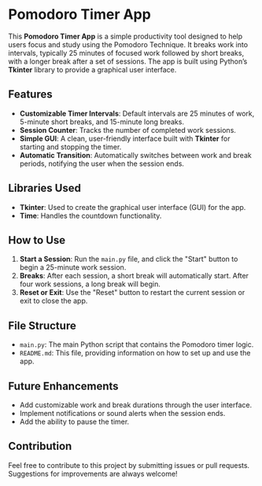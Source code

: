 # Pomodoro Timer App

This **Pomodoro Timer App** is a simple productivity tool designed to help users focus and study using the Pomodoro Technique. It breaks work into intervals, typically 25 minutes of focused work followed by short breaks, with a longer break after a set of sessions. The app is built using Python’s **Tkinter** library to provide a graphical user interface.

## Features
- **Customizable Timer Intervals**: Default intervals are 25 minutes of work, 5-minute short breaks, and 15-minute long breaks.
- **Session Counter**: Tracks the number of completed work sessions.
- **Simple GUI**: A clean, user-friendly interface built with **Tkinter** for starting and stopping the timer.
- **Automatic Transition**: Automatically switches between work and break periods, notifying the user when the session ends.

## Libraries Used
- **Tkinter**: Used to create the graphical user interface (GUI) for the app.
- **Time**: Handles the countdown functionality.

## How to Use
1. **Start a Session**: Run the `main.py` file, and click the "Start" button to begin a 25-minute work session.
2. **Breaks**: After each session, a short break will automatically start. After four work sessions, a long break will begin.
3. **Reset or Exit**: Use the "Reset" button to restart the current session or exit to close the app.

## File Structure
- `main.py`: The main Python script that contains the Pomodoro timer logic.
- `README.md`: This file, providing information on how to set up and use the app.

## Future Enhancements
- Add customizable work and break durations through the user interface.
- Implement notifications or sound alerts when the session ends.
- Add the ability to pause the timer.

## Contribution
Feel free to contribute to this project by submitting issues or pull requests. Suggestions for improvements are always welcome!
